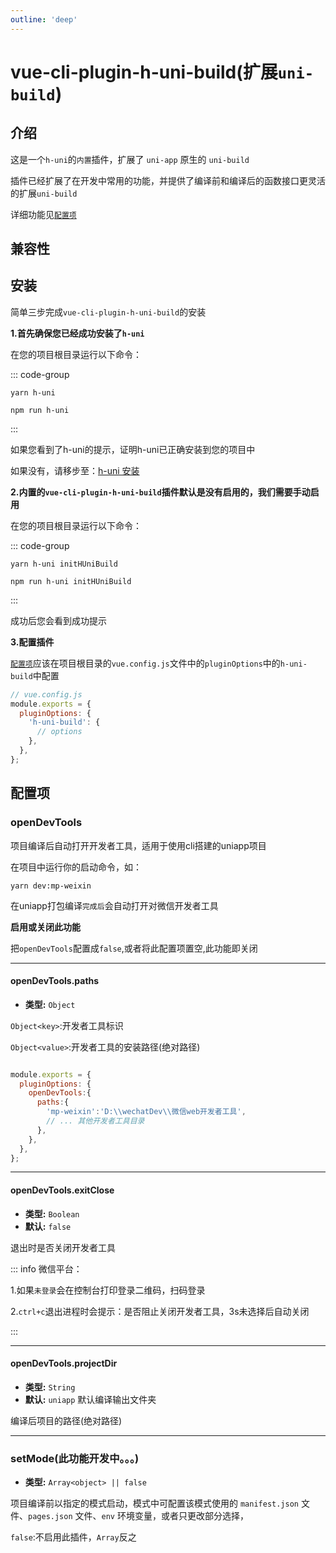 ```yaml
---
outline: 'deep'
---
```


# vue-cli-plugin-h-uni-build(扩展`uni-build`)

## 介绍

这是一个`h-uni`的`内置`插件，扩展了 `uni-app` 原生的 `uni-build`

插件已经扩展了在开发中常用的功能，并提供了编译前和编译后的函数接口更灵活的扩展`uni-build`

详细功能见[`配置项`](#配置项)

## 兼容性

<SupportTable WEIXIN VUE2 />

## 安装

简单三步完成`vue-cli-plugin-h-uni-build`的安装

**1.首先确保您已经成功安装了`h-uni`**

在您的项目根目录运行以下命令：

::: code-group

```shell [yarn]
yarn h-uni
```
```shell [npm]
npm run h-uni
```
:::

如果您看到了h-uni的提示，证明h-uni已正确安装到您的项目中

如果没有，请移步至：[h-uni 安装](/README.html#安装)

**2.内置的`vue-cli-plugin-h-uni-build`插件默认是没有启用的，我们需要手动启用**

在您的项目根目录运行以下命令：

::: code-group

```shell [yarn]
yarn h-uni initHUniBuild
```
```shell [npm]
npm run h-uni initHUniBuild
```
:::

成功后您会看到成功提示

**3.配置插件**

[`配置项`](#配置项)应该在项目根目录的`vue.config.js`文件中的`pluginOptions`中的`h-uni-build`中配置

```javascript
// vue.config.js
module.exports = {
  pluginOptions: {
    'h-uni-build': {
      // options
    },
  },
};

```

## 配置项

### openDevTools

项目编译后自动打开开发者工具，适用于使用cli搭建的uniapp项目

在项目中运行你的启动命令，如：

```shell
yarn dev:mp-weixin
```

在uniapp打包编译`完成后`会自动打开对微信开发者工具

**启用或关闭此功能**

把`openDevTools`配置成`false`,或者将此配置项置空,此功能即关闭

---

#### openDevTools.paths
- **类型:** `Object`

`Object<key>`:开发者工具标识

`Object<value>`:开发者工具的安装路径(绝对路径)

```javascript

module.exports = {
  pluginOptions: {
    openDevTools:{
      paths:{
        'mp-weixin':'D:\\wechatDev\\微信web开发者工具',
        // ... 其他开发者工具目录
      },
    },
  },
};
```

---

#### openDevTools.exitClose
- **类型:** `Boolean`
- **默认:** `false`

退出时是否关闭开发者工具

::: info 微信平台：

1.如果`未登录`会在控制台打印登录二维码，扫码登录

2.`ctrl+c`退出进程时会提示：是否阻止关闭开发者工具，3s未选择后自动关闭

:::

---

#### openDevTools.projectDir
- **类型:** `String`
- **默认:** `uniapp` 默认编译输出文件夹

编译后项目的路径(绝对路径)

---

### setMode(此功能开发中。。。)
- **类型:** `Array<object> || false`

项目编译前以指定的模式启动，模式中可配置该模式使用的 `manifest.json` 文件、`pages.json` 文件、`env` 环境变量，或者只更改部分选择，

`false`:不启用此插件，`Array`反之

<!-- ---

#### setModeitem.name
- **类型:** `String`

模式的名称

---

#### setModeitem.env
- **类型:** `Any`

为此模式设置的环境变量

---

#### setModeitem.manifestJson
- **类型:** `String || Object`

该模式的`manifest.json`文件

`String`:指定一个`manifest.json`文件路径

`Object`:覆盖原有的`manifest.json`文件运行

---

#### setModeitem.pagesJson
- **类型:** `String || Object`

该模式的`pages.json`文件

`String`:指定一个`pages.json`文件路径

`Object`:覆盖原有的`pages.json`文件运行

---

#### setModeitem.callback
- **类型:** `function`

以此模式构建时可以在插件运行前在此处发起异步任务

::: warning
`setModeitem.callback`在`beforeBuild`之后`uni-build`之前执行
:::

---

### beforeBuild 和 afterBuild
- **类型:** `function`

构建前运行`beforeBuild`,比内置插件更早

构建后运行`afterBuild`,比内置插件更晚

可处理异步任务

--- -->






